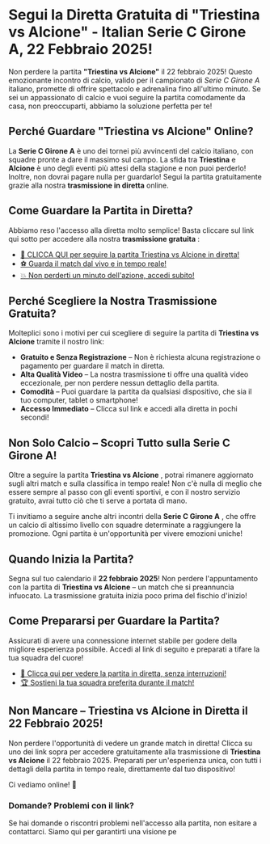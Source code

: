 # Segui la Diretta Gratuita di "Triestina vs Alcione" - Italian Serie C Girone A, 22 Febbraio 2025!

Non perdere la partita **"Triestina vs Alcione"** il 22 febbraio 2025! Questo emozionante incontro di calcio, valido per il campionato di _Serie C Girone A_ italiano, promette di offrire spettacolo e adrenalina fino all'ultimo minuto. Se sei un appassionato di calcio e vuoi seguire la partita comodamente da casa, non preoccuparti, abbiamo la soluzione perfetta per te!

## Perché Guardare "Triestina vs Alcione" Online?

La **Serie C Girone A** è uno dei tornei più avvincenti del calcio italiano, con squadre pronte a dare il massimo sul campo. La sfida tra **Triestina** e **Alcione** è uno degli eventi più attesi della stagione e non puoi perderlo! Inoltre, non dovrai pagare nulla per guardarlo! Segui la partita gratuitamente grazie alla nostra **trasmissione in diretta** online.

## Come Guardare la Partita in Diretta?

Abbiamo reso l'accesso alla diretta molto semplice! Basta cliccare sul link qui sotto per accedere alla nostra **trasmissione gratuita** :

- [🔴 CLICCA QUI per seguire la partita Triestina vs Alcione in diretta!](https://tinyurl.com/livestreamfreeo?st=Triestina+vs+Alcione&si=gh)
- [⚽ Guarda il match dal vivo e in tempo reale!](https://tinyurl.com/livestreamfreeo?st=Triestina+vs+Alcione&si=gh)
- [💥 Non perderti un minuto dell'azione, accedi subito!](https://tinyurl.com/livestreamfreeo?st=Triestina+vs+Alcione&si=gh)

## Perché Scegliere la Nostra Trasmissione Gratuita?

Molteplici sono i motivi per cui scegliere di seguire la partita di **Triestina vs Alcione** tramite il nostro link:

- **Gratuito e Senza Registrazione** – Non è richiesta alcuna registrazione o pagamento per guardare il match in diretta.
- **Alta Qualità Video** – La nostra trasmissione ti offre una qualità video eccezionale, per non perdere nessun dettaglio della partita.
- **Comodità** – Puoi guardare la partita da qualsiasi dispositivo, che sia il tuo computer, tablet o smartphone!
- **Accesso Immediato** – Clicca sul link e accedi alla diretta in pochi secondi!

## Non Solo Calcio – Scopri Tutto sulla Serie C Girone A!

Oltre a seguire la partita **Triestina vs Alcione** , potrai rimanere aggiornato sugli altri match e sulla classifica in tempo reale! Non c'è nulla di meglio che essere sempre al passo con gli eventi sportivi, e con il nostro servizio gratuito, avrai tutto ciò che ti serve a portata di mano.

Ti invitiamo a seguire anche altri incontri della **Serie C Girone A** , che offre un calcio di altissimo livello con squadre determinate a raggiungere la promozione. Ogni partita è un'opportunità per vivere emozioni uniche!

## Quando Inizia la Partita?

Segna sul tuo calendario il **22 febbraio 2025**! Non perdere l'appuntamento con la partita di **Triestina vs Alcione** – un match che si preannuncia infuocato. La trasmissione gratuita inizia poco prima del fischio d'inizio!

## Come Prepararsi per Guardare la Partita?

Assicurati di avere una connessione internet stabile per godere della migliore esperienza possibile. Accedi al link di seguito e preparati a tifare la tua squadra del cuore!

- [📲 Clicca qui per vedere la partita in diretta, senza interruzioni!](https://tinyurl.com/livestreamfreeo?st=Triestina+vs+Alcione&si=gh)
- [🏆 Sostieni la tua squadra preferita durante il match!](https://tinyurl.com/livestreamfreeo?st=Triestina+vs+Alcione&si=gh)

## Non Mancare – Triestina vs Alcione in Diretta il 22 Febbraio 2025!

Non perdere l'opportunità di vedere un grande match in diretta! Clicca su uno dei link sopra per accedere gratuitamente alla trasmissione di **Triestina vs Alcione** il 22 febbraio 2025. Preparati per un'esperienza unica, con tutti i dettagli della partita in tempo reale, direttamente dal tuo dispositivo!

Ci vediamo online! 🏁

### Domande? Problemi con il link?

Se hai domande o riscontri problemi nell'accesso alla partita, non esitare a contattarci. Siamo qui per garantirti una visione pe
